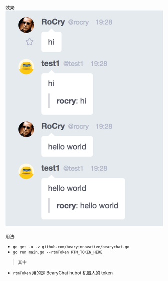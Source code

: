 效果:  
![](./screenshots/helloworld.png)

用法: 
* `go get -u -v github.com/bearyinnovative/bearychat-go`
* `go run main.go --rtmToken RTM_TOKEN_HERE`

> 其中 
* `rtmToken` 用的是 BearyChat hubot 机器人的 token